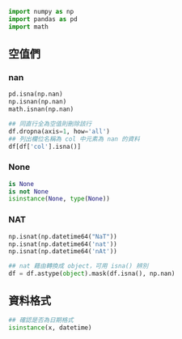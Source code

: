 ```python
import numpy as np
import pandas as pd
import math
```

## 空值們
### nan
```python
pd.isna(np.nan)
np.isnan(np.nan)
math.isnan(np.nan)

## 同直行全為空值則刪除該行
df.dropna(axis=1, how='all')
## 列出欄位名稱為 col 中元素為 nan 的資料
df[df['col'].isna()]
```

### None
```python
is None
is not None
isinstance(None, type(None))
```

### NAT
```python
np.isnat(np.datetime64("NaT"))
np.isnat(np.datetime64('nat'))
np.isnat(np.datetime64('nAt'))

## nat 藉由轉換成 object，可用 isna() 辨別
df = df.astype(object).mask(df.isna(), np.nan) 
```

## 資料格式
```python
## 確認是否為日期格式
isinstance(x, datetime)
```
